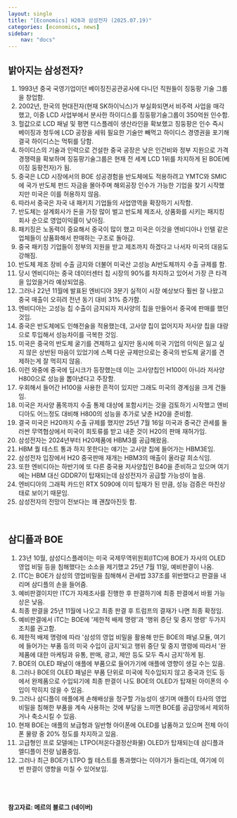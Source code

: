 ```yaml
---
layout: single
title: "[Economics] H20과 삼성전자 (2025.07.19)"
categories: [economics, news]
sidebar:
    nav: "docs"
---
```


## 밝아지는 삼성전자?
1. 1993년 중국 국영기업이던 베이징진공관공사에 다니던 직원들이 징둥팡 기술 그룹을 창업함.
1. 2002년, 한국의 현대전자(현재 SK하이닉스)가 부실화되면서 비주력 사업을 매각했고, 이중 LCD 사업부에서 분사한 하이디스를 징둥팡기술그룹이 350억원 인수함.
1. 헐값으로 LCD 패널 및 평면 디스플레이 생산라인을 확보했고 징둥팡은 인수 즉시 베이징과 청두에 LCD 공장을 세워 필요한 기술만 빼먹고 하이디스 경영권을 포기해 결국 하이디스는 먹튀를 당함.
1. 하이디스의 기술과 인력으로 건설한 중국 공장은 낮은 인건비와 정부 지원으로 가격 경쟁력을 확보하며 징둥팡기술그룹은 현재 전 세계 LCD 1위를 차지하게 된 BOE(베이징 둥팡전자)가 됨.
1. 중국은 LCD 시장에서의 BOE 성공경험을 반도체에도 적용하려고 YMTC와 SMIC에 국가 반도체 펀드 자금을 몰아주며 해외공장 인수가 가능한 기업을 찾기 시작했지만 미국은 이를 허용하지 않음.
1. 따라서 중국은 자국 내 패키지 기업들의 사업영역을 확장하기 시작함.
1. 반도체는 설계회사가 돈을 가장 많이 벌고 반도체 제조사, 상품화를 시키는 패지킹 회사 순으로 영업이익률이 낮아짐.
1. 패키징은 노동력이 중요해서 중국이 많이 했고 미국은 이것을 엔비디아나 인텔 같은 업체들이 상품화해서 판매하는 구조로 돌아감.
1. 중국 패키징 기업들이 정부의 지원을 받고 제조까지 하겠다고 나서자 미국의 대응도 강해짐.
1. 반도체 제조 장비 수출 금지와 더불어 미국산 고성능 AI반도체까지 수출 규제를 함.
1. 당시 엔비디아는 중국 데이터센터 칩 시장의 90%를 차지하고 있어서 가장 큰 타격을 입었을거라 예상되었음.
1. 그러나 22년 11월에 발표된 엔비디아 3분기 실적이 시장 예상보다 훨씬 잘 나왔고 중국 매출이 오히려 전년 동기 대비 31% 증가함.
1. 엔비디아는 고성능 칩 수출이 금지되자 저사양의 칩을 만들어서 중국에 판매를 했던 것임.
1. 중국은 반도체에도 인해전술을 적용했는데, 고사양 칩이 없어지자 저사양 칩을 대량으로 투입해서 성능차이를 극복한 것임.
1. 미국은 중국의 반도체 굴기를 견제하고 싶지만 동시에 미국 기업의 이익은 잃고 싶지 않은 상반된 마음이 있었기에 스펙 다운 규제만으로는 중국의 반도체 굴기를 견제하는게 잘 먹히지 않음.
1. 이런 와중에 중국에 딥시크가 등장했는데 이는 고사양칩인 H100이 아니라 저사양 H800으로 성능을 뽑아냈다고 주장함.
1. 우회해서 들어간 H100을 사용한 흔적이 있지만 그래도 미국의 경계심을 크게 건들임.
1. 미국은 저사양 품목까지 수출 통제 대상에 포함시키는 것을 검토하기 시작했고 엔비디아도 어느정도 대비해 H800의 성능을 추가로 낮춘 H20을 준비함.
1. 결국 미국은 H20까지 수출 규제를 했지만 25년 7월 16일 미국과 중국간 관세를 둘러싼 무역협상에서 미국이 희토류를 받고 내준 것이 H20의 판매 재허가임.
1. 삼성전자는 2024년부터 H20제품에 HBM3를 공급해왔음.
1. HBM 퀄 테스트 통과 하지 못한다는 얘기는 고사양 칩에 들어가는 HBM3E임.
1. 삼성전자 입장에서 H20 중국판매 재개는 HBM3의 매출이 올라갈 희소식임.
1. 또한 엔비디아는 하반기에 또 다른 중국용 저사양칩인 B40을 준비하고 있으며 여기에는 HBM 대신 GDDR7이 탑재되는데 삼성전자가 공급할 가능성이 높음.
1. 엔비디아의 그래픽 카드인 RTX 5090에 이미 탑재가 된 만큼, 성능 검증은 마친상태로 보이기 때문임.
1. 삼성전자의 전망이 전보다는 꽤 괜찮아진듯 함.

<br/>

## 삼디플과 BOE
1. 23년 10월, 삼성디스플레이는 미국 국제무역위원회(ITC)에 BOE가 자사의 OLED 영업 비밀 등을 침해했다는 소소을 제기했고 25년 7월 11일, 예비판결이 나옴.
1. ITC는 BOE가 삼성의 영업비밀을 침해해서 관세법 337조를 위반했다고 판결을 내리며 삼디플의 손을 들어줌.
1. 예비판결이지만 ITC가 자제조사를 진행한 후 판결하기에 최종 판결에서 바뀔 가능상은 낮음.
1. 최종 판결을 25년 11월에 나오고 최종 판결 후 트럼프의 결재가 나면 최종 확정임.
1. 예비판결에서 iTC는 BOE에 '제한적 배제 명령'과 '행위 증단 및 중지 명령' 두가지 조치를 권고함.
1. 제한적 배제 명령에 따라 '삼성의 영업 비밀을 활용해 만든 BOE의 패널.모듈, 여기에 들어가는 부품 등의 미국 수입이 금지'되고 행위 중단 및 중지 명령에 따라서 '완제품에 대한 마케팅과 유통, 판매, 광고, 제안 등도 모두 즉시 금지'하게 됨.
1. BOE의 OLED 패널이 애플에 부품으로 들어가기에 애플에 영향이 생길 수는 있음.
1. 그러나 BOE의 OLED 패널은 부품 단위로 미국에 직수입되지 않고 중국과 인도 등에서 완제품으로 수입되기에 최종 판결이 나도 BOE의 OLED가 탑재된 아이폰의 수입이 막히지 않을 수 있음.
1. 그러나 삼디플이 애플에게 손해배상을 청구할 가능성이 생기며 애플이 타사의 영업비밀을 침해한 부품을 계속 사용하는 것에 부담을 느끼면 BOE를 공급망에서 제외하거나 축소시킬 수 있음.
1. 현재 BOE는 애플의 보급형과 일반형 아이폰에 OLED를 납품하고 있으며 전체 아이폰 물량 중 20% 정도를 차지하고 있음.
1. 고급형인 프로 모델에는 LTPO(저온다결정산화물) OLED가 탑재되는데 삼디플과 엘디플이 전량 납품중임.
1. 그러나 최근 BOE가 LTPO 퀄 테스트를 통과했다는 이야기가 들리는데, 여기에 이번 판결이 영향을 미칠 수 있어보임.




<br/>
<br/>

#### 참고자료: 메르의 블로그 (네이버)